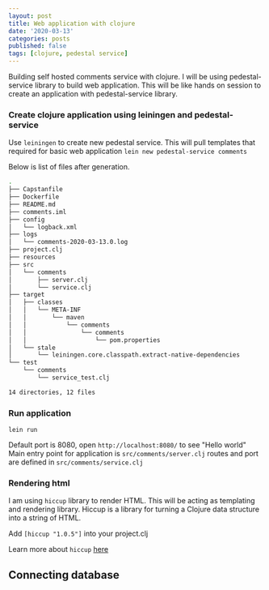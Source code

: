 ```yaml
---
layout: post
title: Web application with clojure
date: '2020-03-13'
categories: posts
published: false
tags: [clojure, pedestal service]
---
```

Building self hosted comments service with clojure. I will be using pedestal-service library to  build web application. This will be like hands on session to create an application with pedestal-service library.

### Create clojure application using leiningen and pedestal-service
Use `leiningen` to create new pedestal service. This will pull templates that required for basic web application
`lein new pedestal-service comments`

Below is list of files after generation.

```bash
.
├── Capstanfile
├── Dockerfile
├── README.md
├── comments.iml
├── config
│   └── logback.xml
├── logs
│   └── comments-2020-03-13.0.log
├── project.clj
├── resources
├── src
│   └── comments
│       ├── server.clj
│       └── service.clj
├── target
│   ├── classes
│   │   └── META-INF
│   │       └── maven
│   │           └── comments
│   │               └── comments
│   │                   └── pom.properties
│   └── stale
│       └── leiningen.core.classpath.extract-native-dependencies
└── test
    └── comments
        └── service_test.clj

14 directories, 12 files
```

### Run application
`lein run`

Default port is 8080, open `http://localhost:8080/` to see "Hello world"
Main entry point for application is `src/comments/server.clj`
routes and port are defined in `src/comments/service.clj`

### Rendering html
I am using `hiccup` library to render HTML. This will be acting as templating and rendering library. Hiccup is a library for turning a Clojure data structure into a string of HTML.

Add `[hiccup "1.0.5"]` into your project.clj

Learn more about `hiccup` [here](https://github.com/weavejester/hiccup/wiki/Syntax)


## Connecting database
